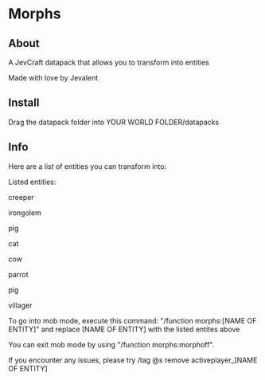 # Morphs

## About
A JevCraft datapack that allows you to transform into entities

Made with love by Jevalent

## Install
Drag the datapack folder into YOUR WORLD FOLDER/datapacks

## Info

Here are a list of entities you can transform into:

Listed entities:

creeper

irongolem

pig

cat

cow

parrot

pig

villager

To go into mob mode, execute this command: "/function morphs:[NAME OF ENTITY]" and replace [NAME OF ENTITY] with the listed entites above

You can exit mob mode by using "/function morphs:morphoff".

If you encounter any issues, please try /tag @s remove activeplayer_[NAME OF ENTITY]
